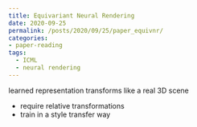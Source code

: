 ```yaml
---
title: Equivariant Neural Rendering
date: 2020-09-25
permalink: /posts/2020/09/25/paper_equivnr/
categories:
- paper-reading
tags:
  - ICML
  - neural rendering
---
```


learned representation transforms like a real 3D scene
- require relative transformations
- train in a style transfer way
